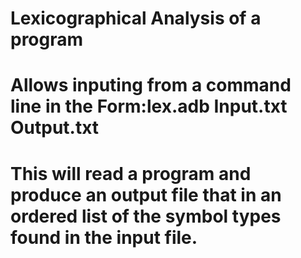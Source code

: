 # Lexicographical Analysis of a program
# Allows inputing from a command line in the Form:lex.adb Input.txt Output.txt
# This will read a program and produce an output file that in an ordered list of the symbol types found in the input file.
